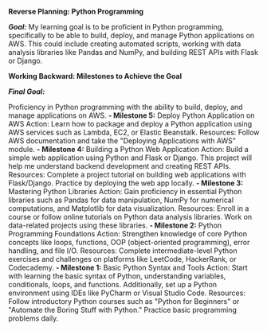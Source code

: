 **Reverse Planning: Python Programming**

***Goal:***
My learning goal is to be proficient in Python programming, specifically to be able to build, deploy, and manage Python applications on AWS. This could include creating automated scripts, working with data analysis libraries like Pandas and NumPy, and building REST APIs with Flask or Django.

**Working Backward: Milestones to Achieve the Goal**

***Final Goal:***

Proficiency in Python programming with the ability to build, deploy, and manage applications on AWS.
**- Milestone 5:** Deploy Python Application on AWS
Action: Learn how to package and deploy a Python application using AWS services such as Lambda, EC2, or Elastic Beanstalk.
Resources: Follow AWS documentation and take the "Deploying Applications with AWS" module.
**- Milestone 4:** Building a Python Web Application
Action: Build a simple web application using Python and Flask or Django. This project will help me understand backend development and creating REST APIs.
Resources: Complete a project tutorial on building web applications with Flask/Django. Practice by deploying the web app locally.
**- Milestone 3:** Mastering Python Libraries
Action: Gain proficiency in essential Python libraries such as Pandas for data manipulation, NumPy for numerical computations, and Matplotlib for data visualization.
Resources: Enroll in a course or follow online tutorials on Python data analysis libraries. Work on data-related projects using these libraries.
**- Milestone 2:** Python Programming Foundations
Action: Strengthen knowledge of core Python concepts like loops, functions, OOP (object-oriented programming), error handling, and file I/O.
Resources: Complete intermediate-level Python exercises and challenges on platforms like LeetCode, HackerRank, or Codecademy.
**- Milestone 1:** Basic Python Syntax and Tools
Action: Start with learning the basic syntax of Python, understanding variables, conditionals, loops, and functions. Additionally, set up a Python environment using IDEs like PyCharm or Visual Studio Code.
Resources: Follow introductory Python courses such as "Python for Beginners" or "Automate the Boring Stuff with Python." Practice basic programming problems daily.
